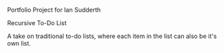 Portfolio Project for Ian Sudderth

Recursive To-Do List

A take on traditional to-do lists, where each item in the list can also be it's own list.